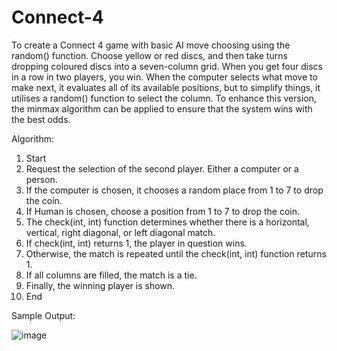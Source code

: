 # Connect-4

To create a Connect 4 game with basic AI move choosing using the random() function. Choose yellow or red discs, and then take turns dropping coloured discs into a seven-column grid. When you get four discs in a row in two players, you win. When the computer selects what move to make next, it evaluates all of its available positions, but to simplify things, it utilises a random() function to select the column. To enhance this version, the minmax algorithm can be applied to ensure that the system wins with the best odds.

Algorithm:
1. Start
2. Request the selection of the second player. Either a computer or a person.
3. If the computer is chosen, it chooses a random place from 1 to 7 to drop the coin.
4. If Human is chosen, choose a position from 1 to 7 to drop the coin.
5. The check(int, int) function determines whether there is a horizontal, vertical, right diagonal, or left diagonal match.
6. If check(int, int) returns 1, the player in question wins.
7. Otherwise, the match is repeated until the check(int, int) function returns 1.
8. If all columns are filled, the match is a tie.
9. Finally, the winning player is shown.
10. End


Sample Output:

![image](https://user-images.githubusercontent.com/59199696/169810709-f06a904c-ba85-4860-9220-64e36cc41126.png)


